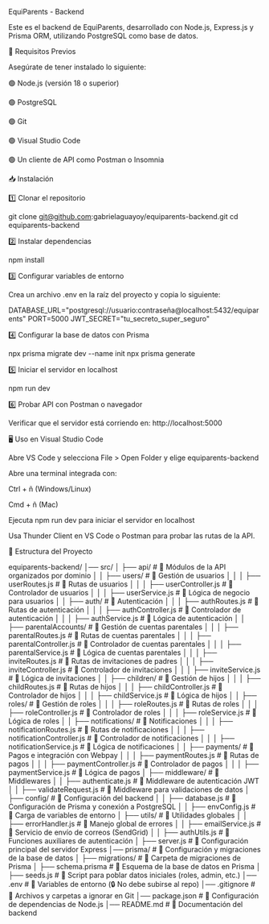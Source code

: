 EquiParents - Backend

Este es el backend de EquiParents, desarrollado con Node.js, Express.js y Prisma ORM, utilizando PostgreSQL como base de datos.

🚀 Requisitos Previos

Asegúrate de tener instalado lo siguiente:

🟢 Node.js (versión 18 o superior)

🟢 PostgreSQL

🟢 Git

🟢 Visual Studio Code

🟢 Un cliente de API como Postman o Insomnia

📥 Instalación

1️⃣ Clonar el repositorio

git clone git@github.com:gabrielaguayoy/equiparents-backend.git
cd equiparents-backend

2️⃣ Instalar dependencias

npm install

3️⃣ Configurar variables de entorno

Crea un archivo .env en la raíz del proyecto y copia lo siguiente:

DATABASE_URL="postgresql://usuario:contraseña@localhost:5432/equiparents"
PORT=5000
JWT_SECRET="tu_secreto_super_seguro"

4️⃣ Configurar la base de datos con Prisma

npx prisma migrate dev --name init
npx prisma generate

5️⃣ Iniciar el servidor en localhost

npm run dev

6️⃣ Probar API con Postman o navegador

Verificar que el servidor está corriendo en: http://localhost:5000

🖥 Uso en Visual Studio Code

Abre VS Code y selecciona File > Open Folder y elige equiparents-backend

Abre una terminal integrada con:

Ctrl + ñ (Windows/Linux)

Cmd + ñ (Mac)

Ejecuta npm run dev para iniciar el servidor en localhost

Usa Thunder Client en VS Code o Postman para probar las rutas de la API.

📂 Estructura del Proyecto

equiparents-backend/
│── src/
│ ├── api/ # 📌 Módulos de la API organizados por dominio
│ │ ├── users/ # 📌 Gestión de usuarios
│ │ │ ├── userRoutes.js # 📌 Rutas de usuarios
│ │ │ ├── userController.js # 📌 Controlador de usuarios
│ │ │ ├── userService.js # 📌 Lógica de negocio para usuarios
│ │ ├── auth/ # 📌 Autenticación
│ │ │ ├── authRoutes.js # 📌 Rutas de autenticación
│ │ │ ├── authController.js # 📌 Controlador de autenticación
│ │ │ ├── authService.js # 📌 Lógica de autenticación
│ │ ├── parentalAccounts/ # 📌 Gestión de cuentas parentales
│ │ │ ├── parentalRoutes.js # 📌 Rutas de cuentas parentales
│ │ │ ├── parentalController.js # 📌 Controlador de cuentas parentales
│ │ │ ├── parentalService.js # 📌 Lógica de cuentas parentales
│ │ │ ├── inviteRoutes.js # 📌 Rutas de invitaciones de padres
│ │ │ ├── inviteController.js # 📌 Controlador de invitaciones
│ │ │ ├── inviteService.js # 📌 Lógica de invitaciones
│ │ ├── children/ # 📌 Gestión de hijos
│ │ │ ├── childRoutes.js # 📌 Rutas de hijos
│ │ │ ├── childController.js # 📌 Controlador de hijos
│ │ │ ├── childService.js # 📌 Lógica de hijos
│ │ ├── roles/ # 📌 Gestión de roles
│ │ │ ├── roleRoutes.js # 📌 Rutas de roles
│ │ │ ├── roleController.js # 📌 Controlador de roles
│ │ │ ├── roleService.js # 📌 Lógica de roles
│ │ ├── notifications/ # 📌 Notificaciones
│ │ │ ├── notificationRoutes.js # 📌 Rutas de notificaciones
│ │ │ ├── notificationController.js # 📌 Controlador de notificaciones
│ │ │ ├── notificationService.js # 📌 Lógica de notificaciones
│ │ ├── payments/ # 📌 Pagos e integración con Webpay
│ │ │ ├── paymentRoutes.js # 📌 Rutas de pagos
│ │ │ ├── paymentController.js # 📌 Controlador de pagos
│ │ │ ├── paymentService.js # 📌 Lógica de pagos
│ ├── middleware/ # 📌 Middlewares
│ │ ├── authenticate.js # 📌 Middleware de autenticación JWT
│ │ ├── validateRequest.js # 📌 Middleware para validaciones de datos
│ ├── config/ # 📌 Configuración del backend
│ │ ├── database.js # 📌 Configuración de Prisma y conexión a PostgreSQL
│ │ ├── envConfig.js # 📌 Carga de variables de entorno
│ ├── utils/ # 📌 Utilidades globales
│ │ ├── errorHandler.js # 📌 Manejo global de errores
│ │ ├── emailService.js # 📌 Servicio de envío de correos (SendGrid)
│ │ ├── authUtils.js # 📌 Funciones auxiliares de autenticación
│ ├── server.js # 📌 Configuración principal del servidor Express
│── prisma/ # 📌 Configuración y migraciones de la base de datos
│ ├── migrations/ # 📌 Carpeta de migraciones de Prisma
│ ├── schema.prisma # 📌 Esquema de la base de datos en Prisma
│ ├── seeds.js # 📌 Script para poblar datos iniciales (roles, admin, etc.)
│── .env # 📌 Variables de entorno (🔒 No debe subirse al repo)
│── .gitignore # 📌 Archivos y carpetas a ignorar en Git
│── package.json # 📌 Configuración de dependencias de Node.js
│── README.md # 📌 Documentación del backend
